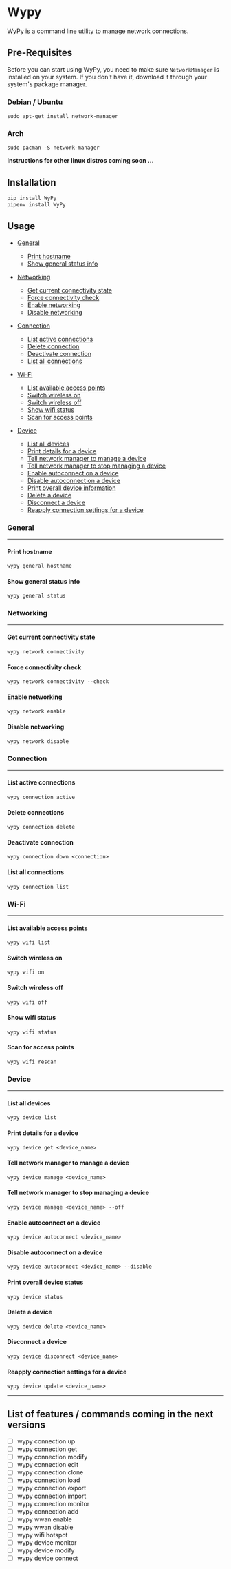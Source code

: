 # Wypy 

WyPy is a command line utility to manage network connections.

## Pre-Requisites
Before you can start using WyPy, you need to make sure `NetworkManager` is installed on your system.
If you don't have it, download it through your system's package manager.

### Debian / Ubuntu 
```
sudo apt-get install network-manager
```

### Arch 

```
sudo pacman -S network-manager
```

**Instructions for other linux distros coming soon ...**

## Installation 

```python
pip install WyPy
pipenv install WyPy
```

## Usage

- [General](###General)
    - [Print hostname](####Print%20hostname)
    - [Show general status info](####Show%20general%20status%20info)

- [Networking](###Networking)
    - [Get current connectivity state](####Get%20current%20connectivity%20state)
    - [Force connectivity check](####Force%20connectivity%20check)
    - [Enable networking](####Enable%20networking)
    - [Disable networking](####Disable%20networking)

- [Connection](###Connection)
    - [List active connections](####List%20active%20connections)
    - [Delete connection](####Delete%20connection)
    - [Deactivate connection](####Deactivate%20connection)
    - [List all connections](####List%20all%20connections)

- [Wi-Fi](###Wi-Fi)
    - [List available access points](####List%20available%20access%20points)
    - [Switch wireless on](####Swtich%20wireless%20on)
    - [Switch wireless off](####Swtich%20wireless%20off)
    - [Show wifi status](####Show%20wifi%20status)
    - [Scan for access points](####Scan%20for%access%20points)

- [Device](###Device)
    - [List all devices](####List%20all%20devices)
    - [Print details for a device](####Print%20details%20for%20a%20device)
    - [Tell network manager to manage a device](####Tell%20network%20manager%20to%20manage%20a%20device)
    - [Tell network manager to stop managing a device](####Tell%20network%20manager%20to%20stop%20managing%20a%20device)
    - [Enable autoconnect on a device](####Enable%20autoconnect%20on%20a%20device)
    - [Disable autoconnect on a device](####Disable%20autoconnect%20on%20a%20device)
    - [Print overall device information](####Print%20overall%20device%20information)
    - [Delete a device](####Delete%20a%20device)
    - [Disconnect a device](####Disconnect%20a%20device)
    - [Reapply connection settings for a device](####Reapply%20connection%20settings%20for%20a%20device)

<!-- toc -->

### General
-----------

#### Print hostname

```
wypy general hostname
```

#### Show general status info

```
wypy general status
```

### Networking
--------------

#### Get current connectivity state

```
wypy network connectivity
```

#### Force connectivity check

```
wypy network connectivity --check
```

#### Enable networking

```
wypy network enable
```

#### Disable networking

```
wypy network disable
```

### Connection
--------------

#### List active connections

```
wypy connection active
```

#### Delete connections

```
wypy connection delete
```

#### Deactivate connection

```
wypy connection down <connection>
```

#### List all connections

```
wypy connection list
```

### Wi-Fi
---------

#### List available access points

```
wypy wifi list
```

#### Switch wireless on

```
wypy wifi on
```

#### Switch wireless off

```
wypy wifi off
```

#### Show wifi status

```
wypy wifi status
```

#### Scan for access points

```
wypy wifi rescan
```

### Device
---------

#### List all devices
```
wypy device list
```

#### Print details for a device
```
wypy device get <device_name>
```

#### Tell network manager to manage a device
```
wypy device manage <device_name>
```

#### Tell network manager to stop managing a device
```
wypy device manage <device_name> --off
```


#### Enable autoconnect on a device
```
wypy device autoconnect <device_name>
```

#### Disable autoconnect on a device
```
wypy device autoconnect <device_name> --disable
```

#### Print overall device status
```
wypy device status
```

#### Delete a device
```
wypy device delete <device_name>
```

#### Disconnect a device
```
wypy device disconnect <device_name>
```

#### Reapply connection settings for a device
```
wypy device update <device_name>
```

---
## List of features / commands coming in the next versions

- [ ] wypy connection up 
- [ ] wypy connection get 
- [ ] wypy connection modify
- [ ] wypy connection edit
- [ ] wypy connection clone
- [ ] wypy connection load
- [ ] wypy connection export
- [ ] wypy connection import
- [ ] wypy connection monitor
- [ ] wypy connection add
- [ ] wypy wwan enable
- [ ] wypy wwan disable
- [ ] wypy wifi hotspot
- [ ] wypy device monitor
- [ ] wypy device modify
- [ ] wypy device connect